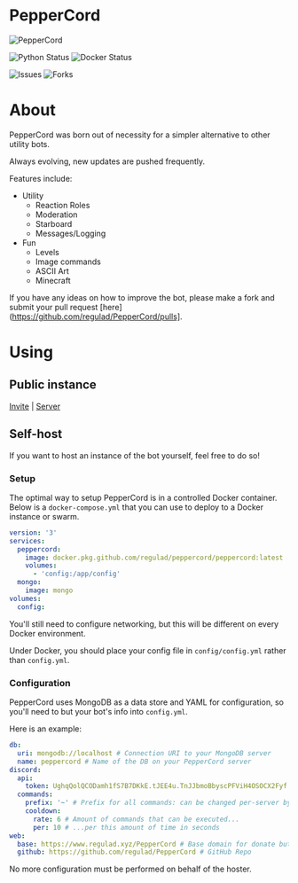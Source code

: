 # PepperCord
![PepperCord](https://repository-images.githubusercontent.com/364397477/80156d00-ad0d-11eb-85d6-dcdbcb0e136d)

![Python Status](https://img.shields.io/github/workflow/status/regulad/PepperCord/Python?label=Python)
![Docker Status](https://img.shields.io/github/workflow/status/regulad/PepperCord/Docker?label=Docker)

![Issues](https://img.shields.io/github/issues/regulad/PepperCord)
![Forks](https://img.shields.io/github/issues-pr/regulad/PepperCord)

# About

PepperCord was born out of necessity for a simpler alternative to other utility bots.

Always evolving, new updates are pushed frequently.

Features include:
* Utility
  * Reaction Roles
  * Moderation
  * Starboard
  * Messages/Logging
* Fun
  * Levels
  * Image commands
  * ASCII Art
  * Minecraft

If you have any ideas on how to improve the bot, please make a fork and submit your pull request [here](https://github.com/regulad/PepperCord/pulls].

# Using

## Public instance

[Invite](https://discord.com/api/oauth2/authorize?client_id=839264035756310589&permissions=3157650678&scope=bot%20applications.commands) | [Server](https://www.regulad.xyz/discord)

## Self-host

If you want to host an instance of the bot yourself, feel free to do so! 

### Setup

The optimal way to setup PepperCord is in a controlled Docker container. Below is a `docker-compose.yml` that you can use to deploy to a Docker instance or swarm.

```yaml
version: '3'
services:
  peppercord:
    image: docker.pkg.github.com/regulad/peppercord/peppercord:latest
    volumes:
      - 'config:/app/config'
  mongo:
    image: mongo
volumes:
  config:
```

You'll still need to configure networking, but this will be different on every Docker environment.

Under Docker, you should place your config file in `config/config.yml` rather than `config.yml`.

### Configuration

PepperCord uses MongoDB as a data store and YAML for configuration, so you'll need to but your bot's info into `config.yml`. 

Here is an example:

```yaml
db:
  uri: mongodb://localhost # Connection URI to your MongoDB server
  name: peppercord # Name of the DB on your PepperCord server
discord:
  api:
    token: UghqQolQCODamh1fS7B7DKkE.tJEE4u.TnJJbmoBbyscPFViH4OSOCX2Fyf # Token for your bot. Selfbots don't work.
  commands:
    prefix: '~' # Prefix for all commands: can be changed per-server by the user
    cooldown:
      rate: 6 # Amount of commands that can be executed...
      per: 10 # ...per this amount of time in seconds
web:
  base: https://www.regulad.xyz/PepperCord # Base domain for donate button and more
  github: https://github.com/regulad/PepperCord # GitHub Repo
```

No more configuration must be performed on behalf of the hoster.
